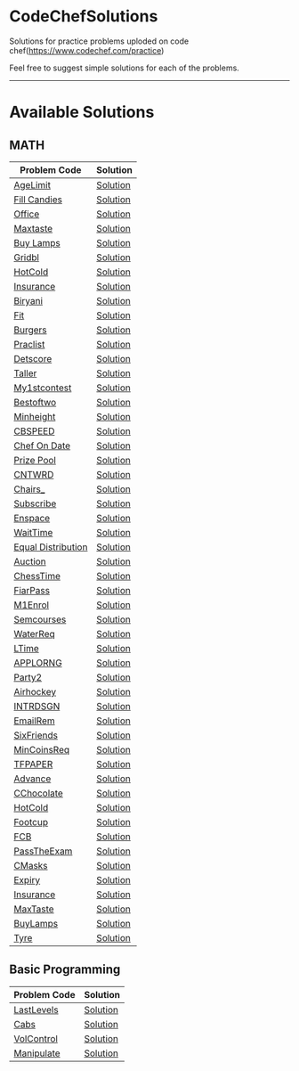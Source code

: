 # CodeChefSolutions
Solutions for practice problems uploded on code chef(https://www.codechef.com/practice)

Feel free to suggest simple solutions for each of the problems.

<hr>

# Available Solutions

## MATH

|Problem Code |Solution |
|-------------|---------|
|[AgeLimit](https://www.codechef.com/submit/AGELIMIT) | [Solution](https://github.com/InTruder-Sec/CodeChefSolutions/blob/main/Math/Age-Limit.py) |
|[Fill Candies](https://www.codechef.com/submit/FILLCANDIES) | [Solution](https://github.com/InTruder-Sec/CodeChefSolutions/blob/main/Math/Fill-Candies.py) |
|[Office](https://www.codechef.com/submit/OFFICE) | [Solution](https://github.com/InTruder-Sec/CodeChefSolutions/blob/main/Math/office.py) |
|[Maxtaste](https://www.codechef.com/submit/MAXTASTE) | [Solution](https://github.com/InTruder-Sec/CodeChefSolutions/blob/main/Math/maxtaste.py) |
|[Buy Lamps](https://www.codechef.com/submit/BUYLAMP) | [Solution](https://github.com/InTruder-Sec/CodeChefSolutions/blob/main/Math/buylamp.py) |
|[Gridbl](https://www.codechef.com/submit/GRIDBL) | [Solution](https://github.com/InTruder-Sec/CodeChefSolutions/blob/main/Math/GRIDBL.py) |
|[HotCold](https://www.codechef.com/submit/HOTCOLD) | [Solution](https://github.com/InTruder-Sec/CodeChefSolutions/blob/main/Math/hot-or-cold.py) |
|[Insurance](https://www.codechef.com/submit/INSURANCE) | [Solution](https://github.com/InTruder-Sec/CodeChefSolutions/blob/main/Math/Insurance.py) |
|[Biryani](https://www.codechef.com/submit/BIRYANI) | [Solution](https://github.com/InTruder-Sec/CodeChefSolutions/blob/main/Math/Biryani.py) |
|[Fit](https://www.codechef.com/submit/FIT) | [Solution](https://github.com/InTruder-Sec/CodeChefSolutions/blob/main/Math/Fitness.py)
|[Burgers](https://www.codechef.com/submit/BURGERS) | [Solution](https://github.com/InTruder-Sec/CodeChefSolutions/blob/main/Math/Burgers.py)
|[Praclist](https://www.codechef.com/submit/PRACLIST) | [Solution](https://github.com/InTruder-Sec/CodeChefSolutions/blob/main/Math/PARACLIST.py) |
|[Detscore](https://www.codechef.com/submit/DETSCORE) | [Solution](https://github.com/InTruder-Sec/CodeChefSolutions/blob/main/Math/Determine-the-score.py) |
|[Taller](https://www.codechef.com/submit/TALLER) | [Solution](https://github.com/InTruder-Sec/CodeChefSolutions/blob/main/Math/Taller.py) |
|[My1stcontest](https://www.codechef.com/submit/MY1STCONTEST) | [Solution](https://github.com/InTruder-Sec/CodeChefSolutions/blob/main/Math/my1stcontest.py) |
|[Bestoftwo](https://www.codechef.com/submit/BESTOFTWO) | [Solution](https://github.com/InTruder-Sec/CodeChefSolutions/blob/main/Math/Bestoftwo.py) |
|[Minheight](https://www.codechef.com/submit/MINHEIGHT) | [Solution](https://github.com/InTruder-Sec/CodeChefSolutions/blob/main/Math/minheight.py)
|[CBSPEED](https://www.codechef.com/submit/CBSPEED) | [Solution](https://github.com/InTruder-Sec/CodeChefSolutions/blob/main/Math/cbspeed.py) |
|[Chef On Date](https://www.codechef.com/submit/CHEFONDATE) | [Solution](https://github.com/InTruder-Sec/CodeChefSolutions/blob/main/Math/chefondate.py) |
|[Prize Pool](https://www.codechef.com/submit/PRIZEPOOL) | [Solution](https://github.com/InTruder-Sec/CodeChefSolutions/blob/main/Math/prizepool.py) |
|[CNTWRD](https://www.codechef.com/submit/CNTWRD) | [Solution](https://github.com/InTruder-Sec/CodeChefSolutions/blob/main/Math/cntwrd.py) |
|[Chairs_](https://www.codechef.com/submit/CHAIRS_) | [Solution](https://github.com/InTruder-Sec/CodeChefSolutions/blob/main/Math/chairs-requirements.py) |
|[Subscribe](https://www.codechef.com/submit/SUBSCRIBE) | [Solution](https://github.com/InTruder-Sec/CodeChefSolutions/blob/main/Math/subscribe.py) |
|[Enspace](https://www.codechef.com/submit/ENSPACE) | [Solution](https://github.com/InTruder-Sec/CodeChefSolutions/blob/main/Math/Enough-Space.py) |
|[WaitTime](https://www.codechef.com/submit/WAITTIME) | [Solution](https://github.com/InTruder-Sec/CodeChefSolutions/blob/main/Math/waiting-time.py) |
|[Equal Distribution](https://www.codechef.com/submit/EQUALDIST) | [Solution](https://github.com/InTruder-Sec/CodeChefSolutions/blob/main/Math/Equal-distribution.py) |
|[Auction](https://www.codechef.com/submit/AUCTION) | [Solution](https://github.com/InTruder-Sec/CodeChefSolutions/blob/main/Math/Auction.py) |
|[ChessTime](https://www.codechef.com/submit/CHESSTIME) | [Solution](https://github.com/InTruder-Sec/CodeChefSolutions/blob/main/Math/Chess-time.py) |
|[FiarPass](https://www.codechef.com/submit/FAIRPASS) | [Solution](https://github.com/InTruder-Sec/CodeChefSolutions/blob/main/Math/fairpass.py) |
|[M1Enrol](https://www.codechef.com/submit/M1ENROL) | [Solution](https://github.com/InTruder-Sec/CodeChefSolutions/blob/main/Math/math1.py) |
|[Semcourses](https://www.codechef.com/submit/SEMCOURSES) | [Solution](https://github.com/InTruder-Sec/CodeChefSolutions/blob/main/Math/semcourses.py) |
|[WaterReq](https://www.codechef.com/submit/WATERREQ) | [Solution](https://github.com/InTruder-Sec/CodeChefSolutions/blob/main/Math/waterreq.py) |
|[LTime](https://www.codechef.com/submit/LTIME) | [Solution](https://github.com/InTruder-Sec/CodeChefSolutions/blob/main/Math/lunchtime.py) |
|[APPLORNG](https://www.codechef.com/submit/APPLORNG) | [Solution](https://github.com/InTruder-Sec/CodeChefSolutions/blob/main/Math/apples-and-oranges.py) |
|[Party2](https://www.codechef.com/submit/PARTY2) | [Solution](https://github.com/InTruder-Sec/CodeChefSolutions/blob/main/Math/party2.py) |
|[Airhockey](https://www.codechef.com/submit/AIRHOCKEY) | [Solution](https://github.com/InTruder-Sec/CodeChefSolutions/blob/main/Math/airhockey.py) |
|[INTRDSGN](https://www.codechef.com/submit/INTRDSGN) | [Solution](https://github.com/InTruder-Sec/CodeChefSolutions/blob/main/Math/Interior%20Design.py) |
|[EmailRem](https://www.codechef.com/submit/EMAILREM) | [Solution](https://github.com/InTruder-Sec/CodeChefSolutions/blob/main/Math/emailrem.py) |
|[SixFriends](https://www.codechef.com/submit/SIXFRIENDS) | [Solution](https://github.com/InTruder-Sec/CodeChefSolutions/blob/main/Math/sixfriends.py) |
|[MinCoinsReq](https://www.codechef.com/submit/MINCOINSREQ) | [Solution](https://github.com/InTruder-Sec/CodeChefSolutions/blob/main/Math/mincoinsreq.py) |
|[TFPAPER](https://www.codechef.com/submit/TFPAPER) | [Solution](https://github.com/InTruder-Sec/CodeChefSolutions/blob/main/Math/True%20and%20False.py) |
|[Advance](https://www.codechef.com/submit/ADVANCE) | [Solution](https://github.com/InTruder-Sec/CodeChefSolutions/blob/main/Math/advance.py) |
|[CChocolate](https://www.codechef.com/submit/CCHOCOLATES) | [Solution](https://github.com/InTruder-Sec/CodeChefSolutions/blob/main/Math/cchocolate.py) |
|[HotCold](https://www.codechef.com/submit/HOTCOLD) | [Solution](https://github.com/InTruder-Sec/CodeChefSolutions/blob/main/Math/hot-or-cold.py) |
|[Footcup](https://www.codechef.com/submit/FOOTCUP) | [Solution](https://github.com/InTruder-Sec/CodeChefSolutions/blob/main/Math/footcup.py) |
|[FCB](https://www.codechef.com/submit/FBC) | [Solution](https://github.com/InTruder-Sec/CodeChefSolutions/blob/main/Math/fbc.py) |
|[PassTheExam](https://www.codechef.com/submit/PASSTHEEXAM) | [Solution](https://github.com/InTruder-Sec/CodeChefSolutions/blob/main/Math/passtheexam.py) |
|[CMasks](https://www.codechef.com/submit/CMASKS) | [Solution](https://github.com/InTruder-Sec/CodeChefSolutions/blob/main/Math/cmasks.py) |
|[Expiry](https://www.codechef.com/submit/EXPIRY) | [Solution](https://github.com/InTruder-Sec/CodeChefSolutions/blob/main/Math/expiry.py) |
|[Insurance](https://www.codechef.com/submit/INSURANCE) | [Solution](https://github.com/InTruder-Sec/CodeChefSolutions/blob/main/Math/Insurance.py) |
|[MaxTaste](https://www.codechef.com/submit/MAXTASTE) | [Solution](https://github.com/InTruder-Sec/CodeChefSolutions/blob/main/Math/maxtaste.py) |
|[BuyLamps](https://www.codechef.com/submit/BUYLAMP) | [Solution](https://github.com/InTruder-Sec/CodeChefSolutions/blob/main/Math/buylamp.py) |
|[Tyre](https://www.codechef.com/submit/TYRE) | [Solution](https://github.com/InTruder-Sec/CodeChefSolutions/blob/main/Math/tyre.py) |




## Basic Programming

|Problem Code |Solution |
|-------------|---------|
|[LastLevels](https://www.codechef.com/submit/LASTLEVELS) | [Solution](https://github.com/InTruder-Sec/CodeChefSolutions/blob/main/Basic%20Programming/The%20Last%20Level.py) |
|[Cabs](https://www.codechef.com/submit/CABS) | [Solution](https://github.com/InTruder-Sec/CodeChefSolutions/blob/main/Basic%20Programming/cabs.py) |
|[VolControl](https://www.codechef.com/submit/VOLCONTROL) | [Solution](https://github.com/InTruder-Sec/CodeChefSolutions/blob/main/Basic%20Programming/volcontrol.py) |
|[Manipulate](https://www.codechef.com/submit/MANIPULATE) | [Solution](https://github.com/InTruder-Sec/CodeChefSolutions/blob/main/Basic%20Programming/manipulate.py) |

